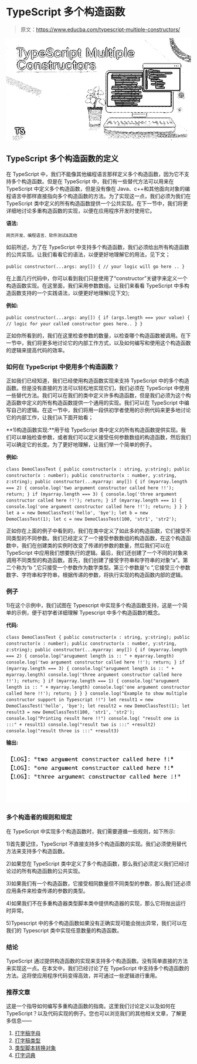 # TypeScript 多个构造函数

> 原文：<https://www.educba.com/typescript-multiple-constructors/>

![TypeScript Multiple Constructors](img/946a17e186c737f637666479cb7b1789.png)



## TypeScript 多个构造函数的定义

在 TypeScript 中，我们不能像其他编程语言那样定义多个构造函数，因为它不支持多个构造函数。但是在 TypeScript 中，我们有一些替代方法可以用来在 TypeScript 中定义多个构造函数，但是没有像在 Java、c++和其他面向对象的编程语言中那样直接指向多个构造函数的方法。为了实现这一点，我们必须为我们在 TypeScript 类中定义的所有构造函数提供一个公共实现。在下一节中，我们将更详细地讨论多重构造函数的实现，以便在应用程序开发时使用它。

**语法:**

<small>网页开发、编程语言、软件测试&其他</small>

如前所述，为了在 TypeScript 中支持多个构造函数，我们必须给出所有构造函数的公共实现。让我们看看它的语法，以便更好地理解它的用法，见下文；

`public constructor(...args: any[]) {
// your logic will go here ..
}`

在上面几行代码中，你可以看到我们只是使用了“constructor”关键字来定义一个构造函数实现。在这里面，我们采用参数数组。让我们来看看 TypeScript 中多构造函数支持的一个实践语法，以便更好地理解(见下文);

**例如:**

`public constructor(...args: any[]) {
if (args.length === your value) {
// logic for your called constructor goes here..
}
}`

正如你所看到的，我们在这里检查参数的数量，以检查哪个构造函数被调用。在下一节中，我们将更多地讨论它的内部工作方式，以及如何编写和使用这个构造函数的逻辑来提高代码的效率。

### 如何在 TypeScript 中使用多个构造函数？

正如我们已经知道，我们已经使用构造函数实现来支持 TypeScript 中的多个构造函数。但是没有直接的方法可以轻松地实现它们，我们必须在 TypeScript 中使用一些替代方法。我们可以在我们的类中定义许多构造函数，但是我们必须为这个构造函数中定义的所有构造函数提供一个通用的实现。我们可以在 TypeScript 中编写自己的逻辑。在这一节中，我们将用一段供初学者使用的示例代码来更多地讨论它的内部工作，让我们从下面开始看；

**1)构造函数实现:**用于给 TypeScript 类中定义的所有构造函数提供实现。我们可以单独检查参数，或者我们可以定义接受任何参数数组的构造函数，然后我们可以确定它的长度。为了更好地理解，让我们举一个简单的例子。

**例如:**

`class DemoClassTest {
public constructor(x : string, y:string);
public constructor(x : number);
public constructor(x : number, y:string, z:string);
public constructor(...myarray: any[]) {
if (myarray.length === 2) {
console.log('two argument constructor called here !!');
return;
}
if (myarray.length === 3) {
console.log('three argument constructor called here !!');
return;
}
if (myarray.length === 1) {
console.log('one argument constructor called here !!');
return;
}
}
}
let a = new DemoClassTest('hello', 'bye');
let b = new DemoClassTest(1);
let c = new DemoClassTest(100, 'str1', 'str2');`

正如你在上面的例子中看到的，我们在类中定义了如此多的构造函数，它们接受不同类型的不同参数。我们已经定义了一个接受参数数组的构造函数，在这个构造函数中，我们在创建类的实例时改变了传递的参数的数量，然后我们可以在 TypeScript 中应用我们想要执行的逻辑。最后，我们还创建了一个不同的对象来调用不同类型的构造函数。首先，我们创建了接受字符串和字符串的对象“a”。第二个称为“b ”,它只接受一个参数作为数字类型。第三个参数是“c ”,它接受三个参数数字、字符串和字符串，根据传递的参数，将执行实现的构造函数内部的逻辑。

### 例子

1)在这个示例中，我们试图在 Typescript 中实现多个构造函数支持，这是一个简单的示例，便于初学者详细理解 Typescript 中多个构造函数的概念。

**代码:**

`class DemoClassTest {
public constructor(x : string, y:string);
public constructor(x : number);
public constructor(x : number, y:string, z:string);
public constructor(...myarray: any[]) {
if (myarray.length === 2) {
console.log("arugument length is :: " + myarray.length)
console.log('two argument constructor called here !!');
return;
}
if (myarray.length === 3) {
console.log("arugument length is :: " + myarray.length)
console.log('three argument constructor called here !!');
return;
}
if (myarray.length === 1) {
console.log("arugument length is :: " + myarray.length)
console.log('one argument constructor called here !!');
return;
}
}
}
console.log("Example to show multiple constructor support in Typescript !!")
let result1 = new DemoClassTest('hello', 'bye');
let result2 = new DemoClassTest(1);
let result3 = new DemoClassTest(100, 'str1', 'str2');
console.log("Printing result here !!")
console.log( "result one is :::" + result1)
console.log("result two is :::" +result2)
console.log("result three is :::" +result3)`

**输出:**

![TypeScript Multiple Constructors](img/e31fb8076db7a150ed30947acbbe35ed.png)



### 多个构造者的规则和规定

在 TypeScript 中实现多个构造函数时，我们需要遵循一些规则，如下所示:

1)首先要记住，TypeScript 不直接支持多个构造函数的实现。我们必须使用替代方法来支持多个构造函数。

2)如果您在 TypeScript 类中定义了多个构造函数，那么我们必须定义我们已经讨论过的所有构造函数的公共实现。

3)如果我们有一个构造函数，它接受相同数量但不同类型的参数，那么我们还必须应用条件来检查传递的参数的类型。

4)如果我们不在多重构造器类型脚本类中提供构造器的实现，那么它将抛出运行时异常。

5)Typescript 中的多个构造函数如果没有正确实现可能会抛出异常，我们可以在我们的 Typescript 类中实现任意数量的构造函数。

### 结论

TypeScript 通过提供构造函数的实现来支持多个构造函数。没有简单直接的方法来实现这一点。在本文中，我们已经讨论了在 TypeScript 中支持多个构造函数的方法。这将使应用程序代码变得高效，并可通过一些逻辑进行重用。

### 推荐文章

这是一个指导如何编写多重构造函数的指南。这里我们讨论定义以及如何在 TypeScript？以及代码实现的例子。您也可以浏览我们的其他相关文章，了解更多信息——

1.  [打字稿字母](https://www.educba.com/typescript-let/)
2.  [打字稿类型](https://www.educba.com/typescript-typeof/)
3.  [类型脚本转换对象](https://www.educba.com/typescript-cast-object/)
4.  [打字词典](https://www.educba.com/typescript-dictionary/)





